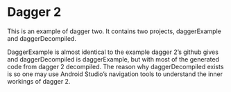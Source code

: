 # Dagger 2
This is an example of dagger two.  It contains two projects, daggerExample and daggerDecompiled.

DaggerExample is almost identical to the example dagger 2’s github gives and daggerDecompiled is daggerExample,
 but with most of the generated code from dagger 2 decompiled.  The reason why daggerDecompiled exists is so one may use Android
 Studio’s navigation tools to understand the inner workings of dagger 2.
